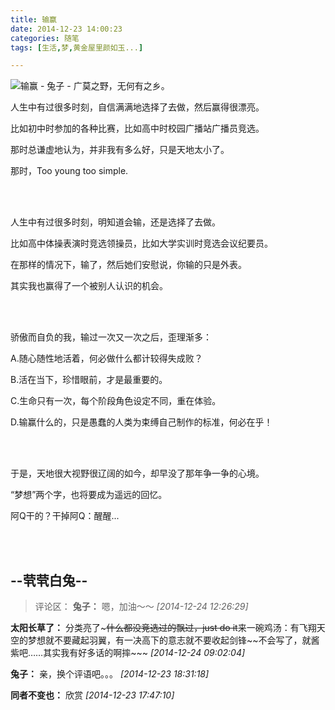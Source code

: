 ```yaml
---
title: 输赢
date: 2014-12-23 14:00:23
categories: 随笔
tags: [生活,梦,黄金屋里颜如玉...]

---
```

![输赢 - 兔子 - 广莫之野，无何有之乡。](6619297493723826098.jpg)

人生中有过很多时刻，自信满满地选择了去做，然后赢得很漂亮。

比如初中时参加的各种比赛，比如高中时校园广播站广播员竞选。

那时总谦虚地认为，并非我有多么好，只是天地太小了。

那时，Too young too simple.

<br /><br />

人生中有过很多时刻，明知道会输，还是选择了去做。

比如高中体操表演时竞选领操员，比如大学实训时竞选会议纪要员。

在那样的情况下，输了，然后她们安慰说，你输的只是外表。

其实我也赢得了一个被别人认识的机会。

<br /><br />

骄傲而自负的我，输过一次又一次之后，歪理渐多：

A.随心随性地活着，何必做什么都计较得失成败？

B.活在当下，珍惜眼前，才是最重要的。

C.生命只有一次，每个阶段角色设定不同，重在体验。

D.输赢什么的，只是愚蠢的人类为束缚自己制作的标准，何必在乎！

<br /><br />

于是，天地很大视野很辽阔的如今，却早没了那年争一争的心境。

“梦想”两个字，也将要成为遥远的回忆。

阿Q干的？干掉阿Q：醒醒...

<br /><br />

--茕茕白兔--
---
>评论区：
>**兔子：** 嗯，加油～～  *[2014-12-24 12:26:29]*
>
**太阳长草了：** 分类亮了~~~什么都没竞选过的飘过，just do it~~来一碗鸡汤：有飞翔天空的梦想就不要藏起羽翼，有一决高下的意志就不要收起剑锋~~不会写了，就酱紫吧……其实我有好多话的啊摔~~~  *[2014-12-24 09:02:04]*
>
**兔子：** 亲，换个评语吧。。。  *[2014-12-23 18:31:18]*
>
**同者不变也：** 欣赏  *[2014-12-23 17:47:10]*
>
